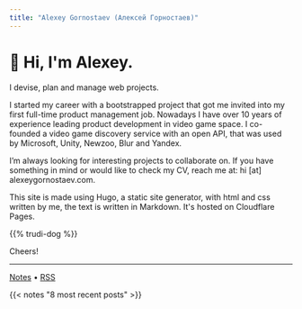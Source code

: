 ```yaml
---
title: "Alexey Gornostaev (Алексей Горностаев)"
---
```


# 👋 Hi, I'm Alexey. 

I devise, plan and manage web projects.

I started my career with a bootstrapped project that got me invited into my first full-time product management job. Nowadays I have over 10 years of experience leading product development in video game space. I co-founded a video game discovery service with an open API, that was used by Microsoft, Unity, Newzoo, Blur and Yandex.

I’m always looking for interesting projects to collaborate on. If you have something in mind or would like to check my CV, reach me at: hi [at] alexeygornostaev.com.

This site is made using Hugo, a static site generator, with html and css written by me, the text is written in Markdown. It's hosted on Cloudflare Pages.

{{% trudi-dog %}}

Cheers!

---

[Notes](/posts/) &#8226; [RSS](/index.xml)

{{< notes "8 most recent posts" >}}